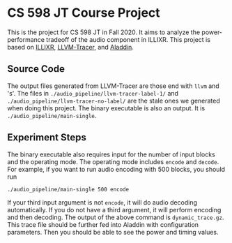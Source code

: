 # CS 598 JT Course Project
This is the project for CS 598 JT in Fall 2020. It aims to analyze the power-performance tradeoff of the audio component in ILLIXR.
This project is based on [ILLIXR](https://github.com/ILLIXR/ILLIXR), [LLVM-Tracer](https://github.com/harvard-acc/LLVM-Tracer), and [Aladdin](https://github.com/harvard-acc/ALADDIN).
## Source Code
The output files generated from LLVM-Tracer are those end with `llvm` and 's'. The files in `./audio_pipeline/llvm-tracer-label-1/` and `./audio_pipeline/llvm-tracer-no-label/` are the stale ones we generated when doing this project.
The binary executable is also an output. It is `./audio_pipeline/main-single`.
## Experiment Steps
The binary executable also requires input for the number of input blocks and the operating mode. The operating mode includes `encode` and `decode`. For example, if you want to run audio encoding with 500 blocks, you should run
```
./audio_pipeline/main-single 500 encode
```
If your third input argument is not `encode`, it will do audio decoding automatically. If you do not have a third argument, it will perform encoding and then decoding.
The output of the above command is `dynamic_trace.gz`. This trace file should be further fed into Aladdin with configuration parameters. Then you should be able to see the power and timing values.
